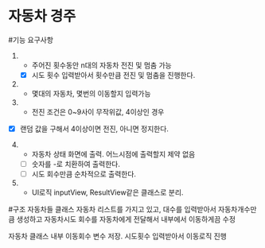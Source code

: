 # 자동차 경주

#기능 요구사항

1.
    - 주어진 횟수동안 n대의 자동차 전진 및 멈춤 가능
    - [x] 시도 횟수 입력받아서 횟수만큼 전진 및 멈춤을 진행한다.
2.
    - 몇대의 자동차, 몇번의 이동할지 입력가능
3.
    - 전진 조건은 0~9사이 무작위값, 4이상인 경우

-[x] 랜덤 값을 구해서 4이상이면 전진, 아니면 정지한다.

4.
    - 자동차 상태 화면에 출력. 어느시점에 출력할지 제약 없음
    - [ ] 숫자를 -로 치환하여 출력한다.
    - [ ] 시도 회수만큼 순차적으로 출력한다.
5.
    - UI로직 inputView, ResultView같은 클래스로 분리.

#구조
자동차들 클래스
자동차 리스트를 가지고 있고,
대수를 입력받아서 자동차개수만큼 생성하고
자동차시도 회수를 자동차에게 전달해서 내부에서 이동하게끔 수정

자동차 클래스
내부 이동회수 변수 저장.
시도횟수 입력받아서 이동로직 진행

